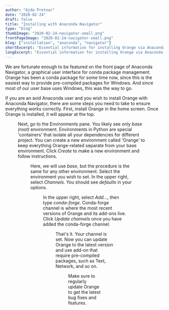 ```yaml
---
author: "Ajda Pretnar"
date: "2020-02-24"
draft: false
title: "Installing with Anaconda Navigator"
type: "blog"
thumbImage: "2020-02-24-navigator-small.png"
frontPageImage: "2020-02-24-navigator-small.png"
blog: ["installation", "anaconda", "navigator"]
shortExcerpt: "Essential information for installing Orange via Anaconda Navigator."
longExcerpt: "Essential information for installing Orange via Anaconda Navigator."
---
```


We are fortunate enough to be featured on the front page of Anaconda Navigator, a graphical user interface for conda package management. Orange has been a conda package for some time now, since this is the easiest way to provide pre-compiled packages for Windows. And since most of our user base uses Windows, this was the way to go.

If you are an avid Anaconda user and you wish to install Orange with Anaconda Navigator, there are some steps you need to take to ensure everything works correctly. First, install Orange in the home screen. Once Orange is installed, it will appear at the top.

<Figure src="2020-02-24-navig2.png" />

Next, go to the Environments pane. You likely see only *base (root)* environment. Environments in Python are special 'containers' that isolate all your dependencies for different project. You can create a new environment called 'Orange' to keep everything Orange-related separate from your base environment. Click *Create* to make a new environment and follow instructions.

<Figure src="2020-02-24-env1.png" />

Here, we will use *base*, but the procedure is the same for any other environment. Select the environment you wish to set. In the upper right, select *Channels*. You should see *defaults* in your options.

<Figure src="2020-02-24-env2.png" />

In the upper right, select *Add...*, then type *conda-forge*. Conda-forge channel is where the most recent versions of Orange and its add-ons live. Click *Update channels* once you have added the conda-forge channel.

<Figure src="2020-02-24-env3.png" />

That's it. Your channel is set. Now you can update Orange to the latest version and use add-on that require pre-compiled packages, such as Text, Network, and so on.

<Figure src="2020-02-24-env4.png" />

Make sure to regularly update Orange to get the latest bug fixes and features.
